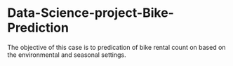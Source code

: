 # Data-Science-project-Bike-Prediction
The objective of this case is to predication of bike rental count on based on the environmental and seasonal settings.
